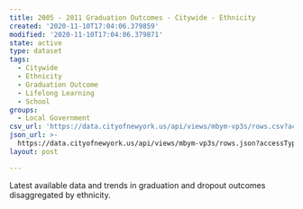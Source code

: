 ```yaml
---
title: 2005 - 2011 Graduation Outcomes - Citywide - Ethnicity
created: '2020-11-10T17:04:06.379859'
modified: '2020-11-10T17:04:06.379871'
state: active
type: dataset
tags:
  - Citywide
  - Ethnicity
  - Graduation Outcome
  - Lifelong Learning
  - School
groups:
  - Local Government
csv_url: 'https://data.cityofnewyork.us/api/views/mbym-vp3s/rows.csv?accessType=DOWNLOAD'
json_url: >-
  https://data.cityofnewyork.us/api/views/mbym-vp3s/rows.json?accessType=DOWNLOAD
layout: post

---
```

Latest available data and trends in graduation and dropout outcomes disaggregated by ethnicity.
